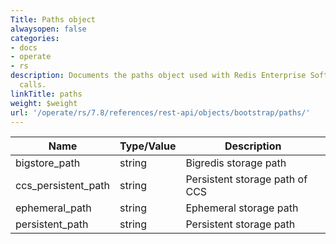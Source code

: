 ```yaml
---
Title: Paths object
alwaysopen: false
categories:
- docs
- operate
- rs
description: Documents the paths object used with Redis Enterprise Software REST API
  calls.
linkTitle: paths
weight: $weight
url: '/operate/rs/7.8/references/rest-api/objects/bootstrap/paths/'
---
```


| Name | Type/Value | Description |
|------|------------|-------------|
| bigstore_path | string | Bigredis storage path |
| ccs_persistent_path | string | Persistent storage path of CCS |
| ephemeral_path | string | Ephemeral storage path |
| persistent_path | string | Persistent storage path |
